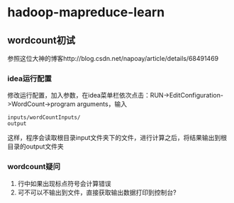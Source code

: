 # hadoop-mapreduce-learn

## wordcount初试

参照这位大神的博客http://blog.csdn.net/napoay/article/details/68491469

### idea运行配置

修改运行配置，加入参数，在idea菜单栏依次点击：RUN->EditConfiguration->WordCount->program arguments，输入

```
inputs/wordCountInputs/
output
```

这样，程序会读取根目录input文件夹下的文件，进行计算之后，将结果输出到根目录的output文件夹

### wordcount疑问

1. 行中如果出现标点符号会计算错误
2. 可不可以不输出到文件，直接获取输出数据打印到控制台?